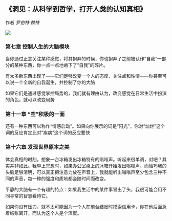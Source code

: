 
## 《洞见：从科学到哲学，打开人类的认知真相》
作者 *罗伯特·赖特*

![](https://wfqqreader-1252317822.image.myqcloud.com/cover/196/33641196/t6_33641196.jpg)

### 第七章 控制人生的大脑模块

当你通过正念关注某种感觉，将其摒弃的时候，你也摒弃了之前被认作“自我”一部分的某种东西，你一点一点地凿下了“自我”的碎片。

有太多新东西出现了——它们足够改变一个人的态度、关注点和性情——你甚至可以说一个全新的自我诞生，并控制了你的大脑

如果它们是通过感觉掌控局势的，我们就有理由认为，改变感觉在日常生活中扮演的角色，就可以改变局势

### 第十一章 “空”积极的一面

还有一种东西可以称作“情感启动”。如果向你展示的词是“阳光”，你对“灿烂”这个词的反应肯定比对“疾病”这个词的反应要快

### 第十六章 发现世界原本之美

体会真相的时刻。想象一台冰箱发出冰箱特有的嗡嗡声。听起来很单调，对吧？其实并非如此。我早上冥想时，如果办公室桌上的冰箱开始发出嗡嗡声，而恰巧我的头脑足够清明，可以真正把注意力放在声音上，我就能听出嗡嗡声至少包含三种不同的声音，每一种的强度和质地都会随时间而改变。

平静的大脑有一个有趣的特点：如果我生活中的某件事冒出了头，我很可能会用不同寻常的智慧看待它。

如果你没有压力，就不太可能因为一个人在前台结账时摸索信用卡，你在他后面急着结账离开，而认为这个人是个浑蛋。
 
